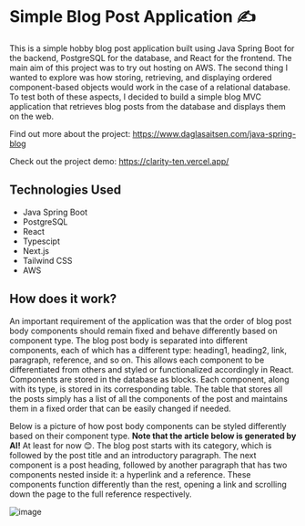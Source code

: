 # Simple Blog Post Application ✍️

This is a simple hobby blog post application built using Java Spring Boot for the backend, PostgreSQL for the database, and React for the frontend. The main aim of this project was to try out hosting on AWS. The second thing I wanted to explore was how storing, retrieving, and displaying ordered component-based objects would work in the case of a relational database. To test both of these aspects, I decided to build a simple blog MVC application that retrieves blog posts from the database and displays them on the web.


Find out more about the project: https://www.daglasaitsen.com/java-spring-blog

Check out the project demo:  https://clarity-ten.vercel.app/

## Technologies Used

- Java Spring Boot
- PostgreSQL
- React
- Typescipt
- Next.js
- Tailwind CSS
- AWS

## How does it work?

An important requirement of the application was that the order of blog post body components should remain fixed and behave differently based on component type. The blog post body is separated into different components, each of which has a different type: heading1, heading2, link, paragraph, reference, and so on. This allows each component to be differentiated from others and styled or functionalized accordingly in React. Components are stored in the database as blocks. Each component, along with its type, is stored in its corresponding table. The table that stores all the posts simply has a list of all the components of the post and maintains them in a fixed order that can be easily changed if needed.

Below is a picture of how post body components can be styled differently based on their component type. **Note that the article below is generated by AI!**  At least for now 😊. The blog post starts with its category, which is followed by the post title and an introductory paragraph. The next component is a post heading, followed by another paragraph that has two components nested inside it: a hyperlink and a reference. These components function differently than the rest, opening a link and scrolling down the page to the full reference respectively.

![image](https://github.com/d4gl4s/clarity/assets/91371101/1c7f2b2d-b851-4761-8827-8f1a5327b3e1)
